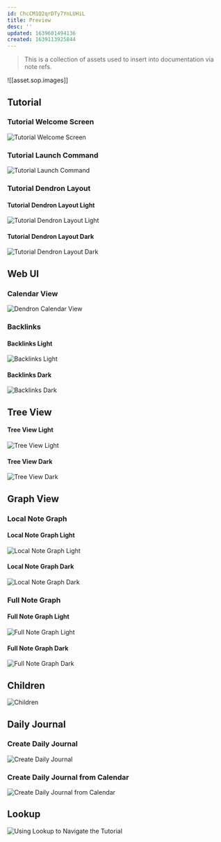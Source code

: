 ```yaml
---
id: ChcCM1Q2qrDTy7YnLUHiL
title: Preview
desc: ''
updated: 1639601494136
created: 1639113925844
---
```


> This is a collection of assets used to insert into documentation via note refs.

![[asset.sop.images]]

## Tutorial

### Tutorial Welcome Screen

![Tutorial Welcome Screen](https://org-dendron-public-assets.s3.amazonaws.com/images/tutorial-welcome-screen-2.png)

### Tutorial Launch Command

![Tutorial Launch Command](https://org-dendron-public-assets.s3.amazonaws.com/images/tutorial-launch-tutorial-cmd-2.gif)

### Tutorial Dendron Layout

#### Tutorial Dendron Layout Light

![Tutorial Dendron Layout Light](https://org-dendron-public-assets.s3.amazonaws.com/images/tutorial-layout-2.png)

#### Tutorial Dendron Layout Dark

![Tutorial Dendron Layout Dark](https://org-dendron-public-assets.s3.amazonaws.com/images/tutorial-layout-2-dark.png)

## Web UI

### Calendar View

![Dendron Calendar View](https://org-dendron-public-assets.s3.amazonaws.com/images/calendar-view.png)

### Backlinks

#### Backlinks Light

![Backlinks Light](https://org-dendron-public-assets.s3.amazonaws.com/images/tutorial-backlinks.png)

#### Backlinks Dark

![Backlinks Dark](https://org-dendron-public-assets.s3.amazonaws.com/images/tutorial-backlinks-dark.png)

## Tree View

#### Tree View Light

![Tree View Light](https://org-dendron-public-assets.s3.amazonaws.com/images/tutorial-tree-view.png)

#### Tree View Dark

![Tree View Dark](https://org-dendron-public-assets.s3.amazonaws.com/images/tutorial-tree-view-dark.png)

## Graph View

### Local Note Graph

#### Local Note Graph Light

![Local Note Graph Light](https://org-dendron-public-assets.s3.amazonaws.com/images/graph-view-local.png)

#### Local Note Graph Dark

![Local Note Graph Dark](https://org-dendron-public-assets.s3.amazonaws.com/images/graph-view-local-dark.png)

### Full Note Graph

#### Full Note Graph Light

![Full Note Graph Light](https://org-dendron-public-assets.s3.amazonaws.com/images/graph-view-full.png)

#### Full Note Graph Dark

![Full Note Graph Dark](https://org-dendron-public-assets.s3.amazonaws.com/images/graph-view-full-dark.png)

## Children

![Children](https://org-dendron-public-assets.s3.amazonaws.com/images/children.png)

## Daily Journal

### Create Daily Journal

![Create Daily Journal](https://org-dendron-public-assets.s3.amazonaws.com/images/create-daily-journal.gif)

### Create Daily Journal from Calendar

![Create Daily Journal from Calendar](https://org-dendron-public-assets.s3.amazonaws.com/images/create-daily-journal-calendar.gif)

## Lookup

![Using Lookup to Navigate the Tutorial](https://org-dendron-public-assets.s3.amazonaws.com/images/tutorial-lookup.gif)
